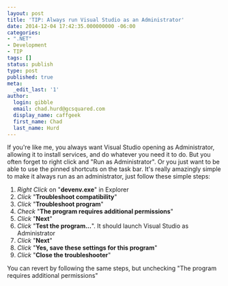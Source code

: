 ```yaml
---
layout: post
title: 'TIP: Always run Visual Studio as an Administrator'
date: 2014-12-04 17:42:35.000000000 -06:00
categories:
- ".NET"
- Development
- TIP
tags: []
status: publish
type: post
published: true
meta:
  _edit_last: '1'
author:
  login: gibble
  email: chad.hurd@gcsquared.com
  display_name: caffgeek
  first_name: Chad
  last_name: Hurd
---
```

If you're like me, you always want Visual Studio opening as Administrator, allowing it to install services, and do whatever you need it to do. But you often forget to right click and "Run as Administrator". Or you just want to be able to use the pinned shortcuts on the task bar. It's really amazingly simple to make it always run as an administrator, just follow these simple steps:

1.  _Right Click_ on "**devenv.exe**" in Explorer
2.  _Click_ "**Troubleshoot compatibility**"
3.  _Click_ "**Troubleshoot program**"
4.  _Check_ "**The program requires additional permissions**"
5.  _Click_ "**Next**"
6.  _Click_ "**Test the program...**". It should launch Visual Studio as Administrator
7.  _Click_ "**Next**"
8.  _Click_ "**Yes, save these settings for this program**"
9.  _Click_ "**Close the troubleshooter**"

You can revert by following the same steps, but unchecking "The program requires additional permissions"